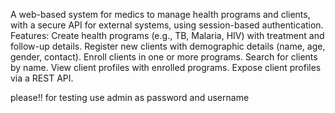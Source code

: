 A web-based system for medics to manage health programs and clients, with a secure API for external systems, using session-based authentication.
Features:
Create health programs (e.g., TB, Malaria, HIV) with treatment and follow-up details.
Register new clients with demographic details (name, age, gender, contact).
Enroll clients in one or more programs.
Search for clients by name.
View client profiles with enrolled programs.
Expose client profiles via a REST API.


please!!
for testing  use admin as password and username
